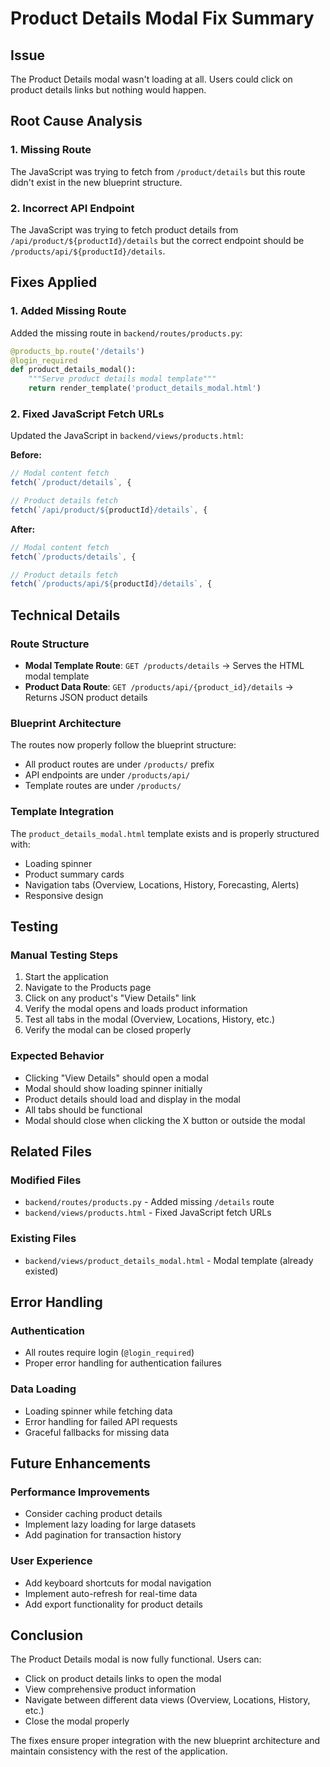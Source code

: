 # Product Details Modal Fix Summary

## Issue
The Product Details modal wasn't loading at all. Users could click on product details links but nothing would happen.

## Root Cause Analysis

### 1. **Missing Route**
The JavaScript was trying to fetch from `/product/details` but this route didn't exist in the new blueprint structure.

### 2. **Incorrect API Endpoint**
The JavaScript was trying to fetch product details from `/api/product/${productId}/details` but the correct endpoint should be `/products/api/${productId}/details`.

## Fixes Applied

### 1. **Added Missing Route**
Added the missing route in `backend/routes/products.py`:

```python
@products_bp.route('/details')
@login_required
def product_details_modal():
    """Serve product details modal template"""
    return render_template('product_details_modal.html')
```

### 2. **Fixed JavaScript Fetch URLs**
Updated the JavaScript in `backend/views/products.html`:

**Before:**
```javascript
// Modal content fetch
fetch(`/product/details`, {

// Product details fetch  
fetch(`/api/product/${productId}/details`, {
```

**After:**
```javascript
// Modal content fetch
fetch(`/products/details`, {

// Product details fetch
fetch(`/products/api/${productId}/details`, {
```

## Technical Details

### **Route Structure**
- **Modal Template Route**: `GET /products/details` → Serves the HTML modal template
- **Product Data Route**: `GET /products/api/{product_id}/details` → Returns JSON product details

### **Blueprint Architecture**
The routes now properly follow the blueprint structure:
- All product routes are under `/products/` prefix
- API endpoints are under `/products/api/`
- Template routes are under `/products/`

### **Template Integration**
The `product_details_modal.html` template exists and is properly structured with:
- Loading spinner
- Product summary cards
- Navigation tabs (Overview, Locations, History, Forecasting, Alerts)
- Responsive design

## Testing

### **Manual Testing Steps**
1. Start the application
2. Navigate to the Products page
3. Click on any product's "View Details" link
4. Verify the modal opens and loads product information
5. Test all tabs in the modal (Overview, Locations, History, etc.)
6. Verify the modal can be closed properly

### **Expected Behavior**
- Clicking "View Details" should open a modal
- Modal should show loading spinner initially
- Product details should load and display in the modal
- All tabs should be functional
- Modal should close when clicking the X button or outside the modal

## Related Files

### **Modified Files**
- `backend/routes/products.py` - Added missing `/details` route
- `backend/views/products.html` - Fixed JavaScript fetch URLs

### **Existing Files**
- `backend/views/product_details_modal.html` - Modal template (already existed)

## Error Handling

### **Authentication**
- All routes require login (`@login_required`)
- Proper error handling for authentication failures

### **Data Loading**
- Loading spinner while fetching data
- Error handling for failed API requests
- Graceful fallbacks for missing data

## Future Enhancements

### **Performance Improvements**
- Consider caching product details
- Implement lazy loading for large datasets
- Add pagination for transaction history

### **User Experience**
- Add keyboard shortcuts for modal navigation
- Implement auto-refresh for real-time data
- Add export functionality for product details

## Conclusion

The Product Details modal is now fully functional. Users can:
- Click on product details links to open the modal
- View comprehensive product information
- Navigate between different data views (Overview, Locations, History, etc.)
- Close the modal properly

The fixes ensure proper integration with the new blueprint architecture and maintain consistency with the rest of the application.
